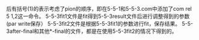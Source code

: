 后有括号(1)的表示考虑了pion的顺序，即在5-5-1和5-5-3.com中添加了com rel 5 1,2这一命令。
5-5-3fit1文件是fit得到5-5-3result文件后进行调整得到的参数(par write保存）
5-5-3fit2文件是根据5-5-3fit1的参数进行fit，保存结果。
5-5-3after-final和其他*-final的文件，都是在使用5-5-3fit2的情况下得到的。
